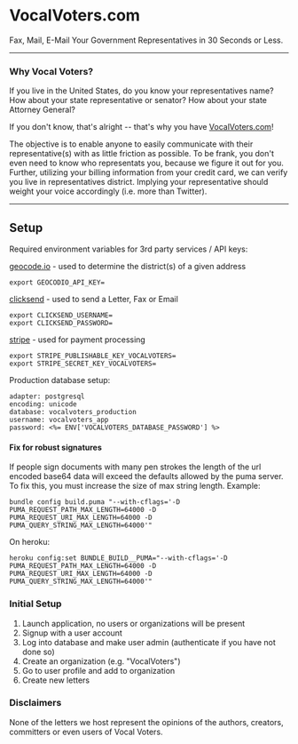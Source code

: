 VocalVoters.com
==========

Fax, Mail, E-Mail Your Government Representatives in 30 Seconds or Less.

------------------------

### Why Vocal Voters?

If you live in the United States, do you know your representatives name? How about your state representative or senator? How about your state Attorney General?

If you don't know, that's alright -- that's why you have [VocalVoters.com](https://vocalvoters.com)!

The objective is to enable anyone to easily communicate with their representative(s) with as little friction as possible. To be frank, you don't even need to know who representats you, because we figure it out for you. Further, utilizing your billing information from your credit card, we can verify you live in representatives district. Implying your representative should weight your voice accordingly (i.e. more than Twitter).

------------------------

## Setup

Required environment variables for 3rd party services / API keys:

[geocode.io](https://geocod.io/) - used to determine the district(s) of a given address

```
export GEOCODIO_API_KEY=
```

[clicksend](https://clicksend.com/) - used to send a Letter, Fax or Email
```
export CLICKSEND_USERNAME=
export CLICKSEND_PASSWORD=
```

[stripe](https://stripe.com/) - used for payment processing
```
export STRIPE_PUBLISHABLE_KEY_VOCALVOTERS=
export STRIPE_SECRET_KEY_VOCALVOTERS=
```

Production database setup:
```
adapter: postgresql
encoding: unicode
database: vocalvoters_production
username: vocalvoters_app
password: <%= ENV['VOCALVOTERS_DATABASE_PASSWORD'] %>
```

#### Fix for robust signatures
If people sign documents with many pen strokes the length of the url encoded base64 data will exceed the defaults allowed by the puma server. To fix this, you must increase the size of max string length. Example:

```
bundle config build.puma "--with-cflags='-D PUMA_REQUEST_PATH_MAX_LENGTH=64000 -D PUMA_REQUEST_URI_MAX_LENGTH=64000 -D PUMA_QUERY_STRING_MAX_LENGTH=64000'"
```

On heroku:
```
heroku config:set BUNDLE_BUILD__PUMA="--with-cflags='-D PUMA_REQUEST_PATH_MAX_LENGTH=64000 -D PUMA_REQUEST_URI_MAX_LENGTH=64000 -D PUMA_QUERY_STRING_MAX_LENGTH=64000'"
```

### Initial Setup

1. Launch application, no users or organizations will be present
2. Signup with a user account
3. Log into database and make user admin (authenticate if you have not done so)
4. Create an organization (e.g. "VocalVoters")
5. Go to user profile and add to organization
6. Create new letters


### Disclaimers

None of the letters we host represent the opinions of the authors, creators, committers or even users of Vocal Voters.